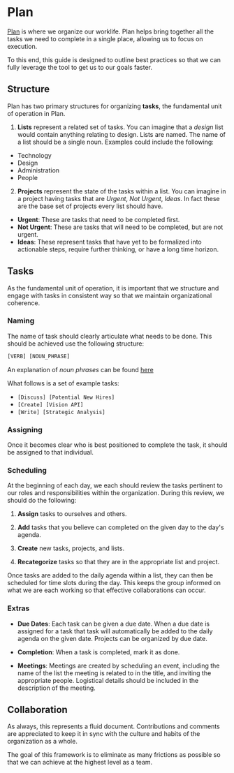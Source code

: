 # Plan

[Plan](https://getplan.co/) is where we organize our worklife. Plan helps bring together all the tasks we need to complete in a single place, allowing us to focus on execution.

To this end, this guide is designed to outline best practices so that we can fully leverage the tool to get us to our goals faster.

## Structure

Plan has two primary structures for organizing **tasks**, the fundamental unit of operation in Plan.

1. **Lists** represent a related set of tasks. You can imagine that a *design* list would contain anything relating to design. Lists are named. The name of a list should be a single noun. Examples could include the following:

  * Technology
  * Design
  * Administration
  * People

2. **Projects** represent the state of the tasks within a list. You can imagine in a project having tasks that are *Urgent*, *Not Urgent*, *Ideas*. In fact these are the base set of projects every list should have.

  * **Urgent**: These are tasks that need to be completed first.
  * **Not Urgent**: These are tasks that will need to be completed, but are not urgent.
  * **Ideas**: These represent tasks that have yet to be formalized into actionable steps, require further thinking, or have a long time horizon.

## Tasks

As the fundamental unit of operation, it is important that we structure and engage with tasks in consistent way so that we maintain organizational coherence.

### Naming

The name of task should clearly articulate what needs to be done. This should be achieved use the following structure:

```javascript
[VERB] [NOUN_PHRASE]
```

An explanation of *noun phrases* can be found [here](https://en.wikipedia.org/wiki/Noun_phrase)

What follows is a set of example tasks:

* `[Discuss] [Potential New Hires]`
* `[Create] [Vision API]`
* `[Write] [Strategic Analysis]`

### Assigning

Once it becomes clear who is best positioned to complete the task, it should be assigned to that individual.

### Scheduling

At the beginning of each day, we each should review the tasks pertinent to our roles and responsibilities within the organization. During this review, we should do the following:

1. **Assign** tasks to ourselves and others.

2. **Add** tasks that you believe can completed on the given day to the day's agenda.

3. **Create** new tasks, projects, and lists.

4. **Recategorize** tasks so that they are in the appropriate list and project.

Once tasks are added to the daily agenda within a list, they can then be scheduled for time slots during the day. This keeps the group informed on what we are each working so that effective collaborations can occur.

### Extras

* **Due Dates**: Each task can be given a due date. When a due date is assigned for a task that task will automatically be added to the daily agenda on the given date. Projects can be organized by due date.

* **Completion**: When a task is completed, mark it as done.

* **Meetings**: Meetings are created by scheduling an event, including the name of the list the meeting is related to in the title, and inviting the appropriate people. Logistical details should be included in the description of the meeting.

## Collaboration

As always, this represents a fluid document. Contributions and comments are appreciated to keep it in sync with the culture and habits of the organization as a whole.

The goal of this framework is to eliminate as many frictions as possible so that we can achieve at the highest level as a team.
